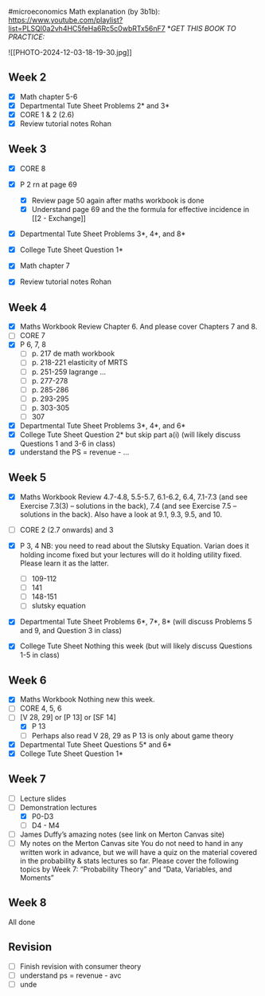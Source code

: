 #microeconomics
Math explanation (by 3b1b): https://www.youtube.com/playlist?list=PLSQl0a2vh4HC5feHa6Rc5c0wbRTx56nF7
**GET THIS BOOK TO PRACTICE:*

![[PHOTO-2024-12-03-18-19-30.jpg]]

## Week 2
- [x] Math chapter 5-6
- [x] Departmental Tute Sheet Problems 2* and 3*
- [x] CORE 1 & 2 (2.6)
- [x] Review tutorial notes Rohan

## Week 3
- [x] CORE 8
- [x] P 2 rn at page 69
	- [x] Review page 50 again after maths workbook is done
	- [x] Understand page 69 and the the formula for effective incidence in [[2 - Exchange]]
- [x] Departmental Tute Sheet Problems 3*, 4*, and 8*
- [x] College Tute Sheet Question 1*
- [x] Math chapter 7
- [x] Review tutorial notes Rohan


## Week 4
- [x] Maths Workbook Review Chapter 6. And please cover Chapters 7 and 8.
- [ ] CORE 7
- [x] P 6, 7, 8
	- [ ] p. 217 de math workbook
	- [ ] p. 218-221 elasticity of MRTS
	- [ ] p. 251-259 lagrange ...
	- [ ] p. 277-278
	- [ ] p. 285-286
	- [ ] p. 293-295
	- [ ] p. 303-305
	- [ ] 307
- [x] Departmental Tute Sheet Problems 3*, 4*, and 6*
- [x] College Tute Sheet Question 2* but skip part a(i) (will likely discuss Questions 1 and 3-6 in class)
- [x] understand the PS = revenue - ...

## Week 5
- [x] Maths Workbook Review 4.7-4.8, 5.5-5.7, 6.1-6.2, 6.4, 7.1-7.3 (and see Exercise 7.3(3) – solutions in the back), 7.4 (and see Exercise 7.5 – solutions in the back). Also have a look at 9.1, 9.3, 9.5, and 10.
- [ ] CORE 2 (2.7 onwards) and 3
- [x] P 3, 4 
	NB: you need to read about the Slutsky Equation. Varian does it holding income fixed but your lectures will do it holding utility fixed. Please learn it as the latter.
	- [ ] 109-112
	- [ ] 141
	- [ ] 148-151
	- [ ] slutsky equation
- [x] Departmental Tute Sheet Problems 6*, 7*, 8* (will discuss Problems 5 and 9, and Question 3 in class)
- [x] College Tute Sheet Nothing this week (but will likely discuss Questions 1-5 in class)


## Week 6
- [x] Maths Workbook Nothing new this week.
- [ ] CORE 4, 5, 6
- [ ] [V 28, 29] or [P 13] or [SF 14]
	- [x] P 13
	- [ ] Perhaps also read V 28, 29 as P 13 is only about game theory
- [x] Departmental Tute Sheet Questions 5* and 6*
- [x] College Tute Sheet Question 1*

## Week 7
- [ ] Lecture slides
- [ ] Demonstration lectures
	- [x] P0-D3
	- [ ] D4 - M4
- [ ] James Duffy’s amazing notes (see link on Merton Canvas site)
- [ ] My notes on the Merton Canvas site
You do not need to hand in any written work in advance, but we will have a quiz on the material covered in the probability & stats lectures so far. Please cover the following topics by Week 7: “Probability Theory” and “Data, Variables, and Moments”

## Week 8
All done

## Revision
- [ ] Finish revision with consumer theory
- [ ] understand ps = revenue - avc
- [ ] unde